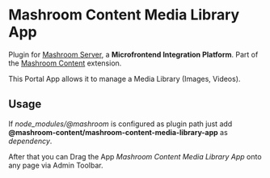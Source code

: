 
# Mashroom Content Media Library App

Plugin for [Mashroom Server](https://www.mashroom-server.com), a **Microfrontend Integration Platform**.
Part of the [Mashroom Content](https://github.com/nonblocking/mashroom) extension.

This Portal App allows it to manage a Media Library (Images, Videos).

## Usage

If *node_modules/@mashroom* is configured as plugin path just add **@mashroom-content/mashroom-content-media-library-app** as *dependency*.

After that you can Drag the App _Mashroom Content Media Library App_ onto any page via Admin Toolbar.

